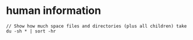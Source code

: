 # human information

```
// Show how much space files and directories (plus all children) take
du -sh * | sort -hr
```
